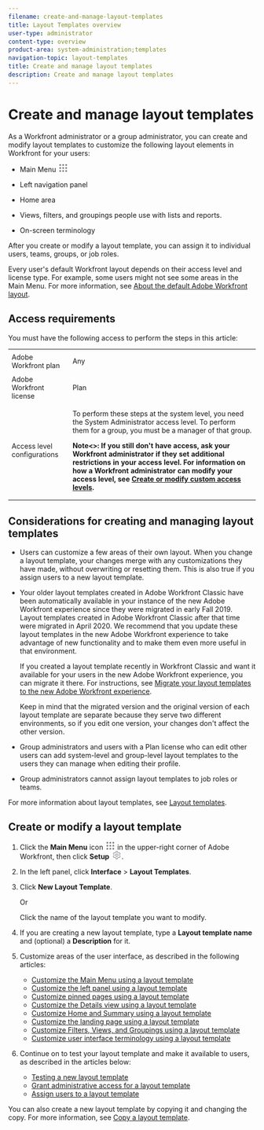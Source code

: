 ```yaml
---
filename: create-and-manage-layout-templates
title: Layout Templates overview
user-type: administrator
content-type: overview
product-area: system-administration;templates
navigation-topic: layout-templates
title: Create and manage layout templates
description: Create and manage layout templates
---
```


# Create and manage layout templates

<!--
<p style="color: #ff1493;" data-mc-conditions="QuicksilverOrClassic.Draft mode">**DON'T DELETE, DRAFT OR HIDE THIS ARTICLE. IT IS LINKED TO THE PRODUCT, THROUGH THE CONTEXT SENSITIVE HELP LINKS.</p>
-->

<!--
<p style="color: #ff1493;" data-mc-conditions="QuicksilverOrClassic.Draft mode">NWE version of this content at the bottom</p>
-->

As a Workfront administrator or a group administrator, you can create and modify layout templates to customize the following layout elements in Workfront for your users:

* Main Menu ![](assets/main-menu-icon.png)

* Left navigation panel
* Home area 
* Views, filters, and groupings people use with lists and reports.
* On-screen terminology

After you create or modify a layout template, you can assign it to individual users, teams, groups, or job roles.

Every user's default Workfront layout depends on their access level and license type. For example, some users might not see some areas in the Main Menu. For more information, see [About the default Adobe Workfront layout](../../../administration-and-setup/customize-workfront/use-layout-templates/about-the-default-wf-layout.md).

## Access requirements

You must have the following access to perform the steps in this article: 

<table> 
 <col> 
 <col> 
 <tbody> 
  <tr> 
   <td role="rowheader">Adobe Workfront plan</td> 
   <td> <p>Any</p> </td> 
  </tr> 
  <tr> 
   <td role="rowheader">Adobe Workfront license</td> 
   <td> <p>Plan </p> </td> 
  </tr> 
  <tr> 
   <td role="rowheader">Access level configurations</td> 
   <td> <p>To perform these steps at the system level, you need the System Administrator access level.
To perform them for a group, you must be a manager of that group.</p> <p><b>Note<>: If you still don't have access, ask your Workfront administrator if they set additional restrictions in your access level. For information on how a Workfront administrator can modify your access level, see <a href="../../../administration-and-setup/add-users/configure-and-grant-access/create-modify-access-levels.md" class="MCXref xref">Create or modify custom access levels</a>.</p> </td> 
  </tr> 
 </tbody> 
</table>

## Considerations for creating and managing layout templates

* Users can customize a few areas of their own layout. When you change a layout template, your changes merge with any customizations they have made, without overwriting or resetting them. This is also true if you assign users to a new layout template.
* Your older layout templates created in Adobe Workfront Classic have been automatically available in your instance of the new Adobe Workfront experience since they were migrated in early Fall 2019. Layout templates created in Adobe Workfront Classic after that time were migrated in April 2020. We recommend that you update these layout templates in the new Adobe Workfront experience to take advantage of new functionality and to make them even more useful in that environment.

  If you created a layout template recently in Workfront Classic and want it available for your users in the new Adobe Workfront experience, you can migrate it there. For instructions, see [Migrate your layout templates to the new Adobe Workfront experience](../../../administration-and-setup/customize-workfront/use-layout-templates/migrate-layout-templates-to-nwe.md).

  Keep in mind that the migrated version and the original version of each layout template are separate because they serve two different environments, so if you edit one version, your changes don't affect the other version.

* Group administrators and users with a Plan license who can edit other users can add system-level and group-level layout templates to the users they can manage when editing their profile.
* Group administrators cannot assign layout templates to job roles or teams.

For more information about layout templates, see [Layout templates](../../../administration-and-setup/customize-workfront/use-layout-templates/use-layout-templates-customize-ui.md).

## Create or modify a layout template

1. Click the **Main Menu** icon ![](assets/main-menu-icon.png) in the upper-right corner of Adobe Workfront, then click **Setup** ![](assets/gear-icon-settings.png).

1. In the left panel, click **Interface** > **Layout Templates**.

1. Click **New Layout Template**.

   Or

   Click the name of the layout template you want to modify.

1. If you are creating a new layout template, type a **Layout template name** and (optional) a **Description** for it.

1. Customize areas of the user interface, as described in the following articles:

   * [Customize the Main Menu using a layout template](../../../administration-and-setup/customize-workfront/use-layout-templates/customize-main-menu.md) 
   * [Customize the left panel using a layout template](../../../administration-and-setup/customize-workfront/use-layout-templates/customize-left-panel.md) 
   * [Customize pinned pages using a layout template](../../../administration-and-setup/customize-workfront/use-layout-templates/customize-pinned-pages.md) 
   * [Customize the Details view using a layout template](../../../administration-and-setup/customize-workfront/use-layout-templates/customize-details-view-layout-template.md) 
   * [Customize Home and Summary using a layout template](../../../administration-and-setup/customize-workfront/use-layout-templates/customize-home-summary-layout-template.md) 
   * [Customize the landing page using a layout template](../../../administration-and-setup/customize-workfront/use-layout-templates/customize-landing-page.md) 
   * [Customize Filters, Views, and Groupings using a layout template](../../../administration-and-setup/customize-workfront/use-layout-templates/customize-fvg-list-controls-layout-template.md) 
   * [Customize user interface terminology using a layout template](../../../administration-and-setup/customize-workfront/use-layout-templates/customize-terminology.md)

1. Continue on to test your layout template and make it available to users, as described in the articles below:

   * [Testing a new layout template](../../../administration-and-setup/customize-workfront/use-layout-templates/test-a-layout-template.md) 
   * [Grant administrative access for a layout template](../../../administration-and-setup/customize-workfront/use-layout-templates/grant-admin-access-layout-template.md) 
   * [Assign users to a layout template](../../../administration-and-setup/customize-workfront/use-layout-templates/assign-users-to-layout-template.md)

You can also create a new layout template by copying it and changing the copy. For more information, see [Copy a layout template](../../../administration-and-setup/customize-workfront/use-layout-templates/copy-a-layout-template.md).
